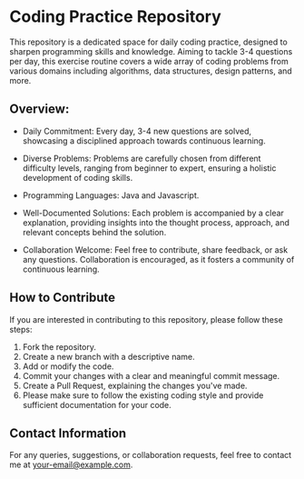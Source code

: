 # Coding Practice Repository
This repository is a dedicated space for daily coding practice, designed to sharpen programming skills and knowledge. Aiming to tackle 3-4 questions per day, 
this exercise routine covers a wide array of coding problems from various domains including algorithms, data structures, design patterns, and more.

## Overview:
* Daily Commitment: Every day, 3-4 new questions are solved, showcasing a disciplined approach towards continuous learning.

* Diverse Problems: Problems are carefully chosen from different difficulty levels, ranging from beginner to expert, ensuring a holistic development of coding skills.

* Programming Languages: Java and Javascript.

* Well-Documented Solutions: Each problem is accompanied by a clear explanation, providing insights into the thought process, approach, and relevant concepts behind the solution.

* Collaboration Welcome: Feel free to contribute, share feedback, or ask any questions. Collaboration is encouraged, as it fosters a community of continuous learning.

## How to Contribute
If you are interested in contributing to this repository, please follow these steps:
1. Fork the repository.
2. Create a new branch with a descriptive name.
3. Add or modify the code.
4. Commit your changes with a clear and meaningful commit message.
5. Create a Pull Request, explaining the changes you've made.
6. Please make sure to follow the existing coding style and provide sufficient documentation for your code.

## Contact Information
For any queries, suggestions, or collaboration requests, feel free to contact me at your-email@example.com.
